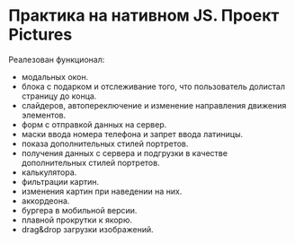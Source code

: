 # Практика на нативном JS. Проект Pictures

Реалезован функционал:
  - модальных окон.
  - блока с подарком и отслеживание того, что пользователь долистал страницу до конца.
  - слайдеров, автопереключение и изменение направления движения элементов.
  - форм с отправкой данных на сервер.
  - маски ввода номера телефона и запрет ввода латиницы.
  - показа дополнительных стилей портретов.
  - получения данных с сервера и подгрузки в качестве дополнительных стилей портретов.
  - калькулятора.
  - фильтрации картин.
  - изменения картин при наведении на них.
  - аккордеона.
  - бургера в мобильной версии.
  - плавной прокрутки к якорю.
  - drag&drop загрузки изображений.

